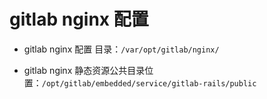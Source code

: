 # gitlab nginx 配置

* gitlab nginx 配置 目录：`/var/opt/gitlab/nginx/`

* gitlab nginx 静态资源公共目录位置：`/opt/gitlab/embedded/service/gitlab-rails/public`



